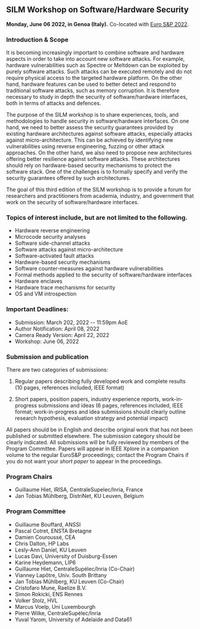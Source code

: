 ## SILM Workshop on Software/Hardware Security
                
**Monday, June 06 2022, in Genoa (Italy).**
Co-located with [Euro S&P 2022](http://www.ieee-security.org/TC/EuroSP2022/).


### Introduction & Scope

It is becoming increasingly important to combine software and hardware
aspects in order to take into account new software attacks. For example,
hardware vulnerabilities such as Spectre or Meltdown can be exploited by
purely software attacks. Such attacks can be executed remotely and do not
require physical access to the targeted hardware platform. On the other
hand, hardware features can be used to better detect and respond to
traditional software attacks, such as memory corruption. It is therefore
necessary to study in depth the security of software/hardware interfaces,
both in terms of attacks and defences.

The purpose of the SILM workshop is to share experiences, tools, and
methodologies to handle security in software/hardware interfaces. On one
hand, we need to better assess the security guarantees provided by existing
hardware architectures against software attacks, especially attacks against
micro-architecture. This can be achieved by identifying new vulnerabilities
using reverse engineering, fuzzing or other attack approaches. On the other
hand, we also need to propose new architectures offering better resilience
against software attacks. These architectures should rely on hardware-based
security mechanisms to protect the software stack. One of the challenges is
to formally specify and verify the security guarantees offered by such
architectures.

The goal of this third edition of the SILM workshop is to provide a forum
for researchers and practitioners from academia, industry, and government
that work on the security of software/hardware interfaces.

### Topics of interest include, but are not limited to the following.

* Hardware reverse engineering
* Microcode security analyses
* Software side-channel attacks
* Software attacks against micro-architecture
* Software-activated fault attacks
* Hardware-based security mechanisms
* Software counter-measures against hardware vulnerabilities
* Formal methods applied to the security of software/hardware interfaces
* Hardware enclaves
* Hardware trace mechanisms for security
* OS and VM introspection

### Important Deadlines:

- Submission: March 202, 2022 -- 11:59pm AoE
- Author Notification: April 08, 2022
- Camera Ready Version: April 22, 2022
- Workshop: June 06, 2022

### Submission and publication

There are two categories of submissions:

1. Regular papers describing fully developed work and complete results (10 pages, references included, IEEE format)

2. Short papers, position papers, industry experience reports, work-in-progress submissions and ideas (6 pages, references included, IEEE format; work-in-progress and idea submissions should clearly outline research hypothesis, evaluation strategy and potential impact)

All papers should be in English and describe original work that has not
been published or submitted elsewhere. The submission category should be
clearly indicated. All submissions will be fully reviewed by members of the
Program Committee. Papers will appear in IEEE Xplore in a companion volume
to the regular EuroS&P proceedings; contact the Program Chairs if you do
not want your *short paper* to appear in the proceedings.

### Program Chairs

- Guillaume Hiet, IRISA, CentraleSupelec/Inria, France
- Jan Tobias Mühlberg, DistriNet, KU Leuven, Belgium

### Program Committee

- Guillaume Bouffard, ANSSI
- Pascal Cotret, ENSTA Bretagne
- Damien Couroussé, CEA
- Chris Dalton, HP Labs
- Lesly-Ann Daniel, KU Leuven
- Lucas Davi, University of Duisburg-Essen
- Karine Heydemann, LIP6
- Guillaume Hiet, CentraleSupélec/Inria (Co-Chair)
- Vianney Lapôtre, Univ. South Brittany
- Jan Tobias Mühlberg, KU Leuven (Co-Chair)
- Cristofaro Mune, Raelize B.V.
- Simon Rokicki, ENS Rennes
- Volker Stolz, HVL
- Marcus Voelp, Uni Luxembourgh
- Pierre Wilke, CentraleSupélec/Inria
- Yuval Yarom, University of Adelaide and Data61

